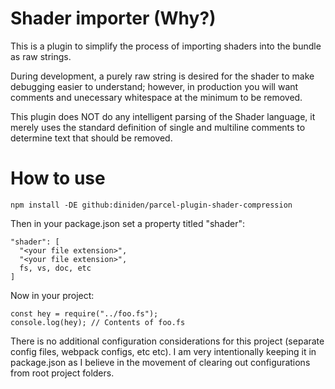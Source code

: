# Shader importer (Why?)

This is a plugin to simplify the process of importing shaders into the bundle as raw strings.

During development, a purely raw string is desired for the shader to make debugging easier to understand; however,
in production you will want comments and unecessary whitespace at the minimum to be removed.

This plugin does NOT do any intelligent parsing of the Shader language, it merely uses the standard definition of single
and multiline comments to determine text that should be removed.

# How to use

```
npm install -DE github:diniden/parcel-plugin-shader-compression
```

Then in your package.json set a property titled "shader":

```
"shader": [
  "<your file extension>",
  "<your file extension>",
  fs, vs, doc, etc
]
```

Now in your project:

```
const hey = require("../foo.fs");
console.log(hey); // Contents of foo.fs
```

There is no additional configuration considerations for this project (separate config files, webpack configs, etc etc).
I am very intentionally keeping it in package.json as I believe in the movement of clearing out configurations from root
project folders.
